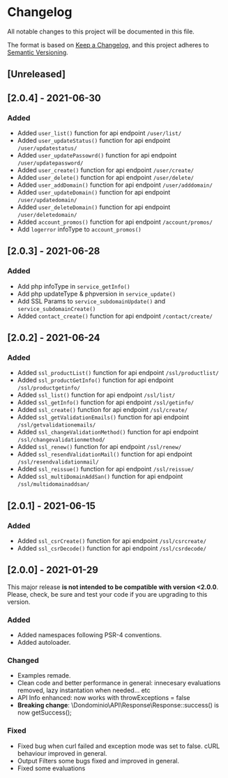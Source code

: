 # Changelog
All notable changes to this project will be documented in this file.

The format is based on [Keep a Changelog](https://keepachangelog.com/en/1.0.0/),
and this project adheres to [Semantic Versioning](https://semver.org/spec/v2.0.0.html).

## [Unreleased]

## [2.0.4] - 2021-06-30
### Added
- Added  `user_list()` function for api endpoint `/user/list/`
- Added  `user_updateStatus()` function for api endpoint `/user/updatestatus/`
- Added  `user_updatePassowrd()` function for api endpoint `/user/updatepassword/`
- Added  `user_create()` function for api endpoint `/user/create/`
- Added  `user_delete()` function for api endpoint `/user/delete/`
- Added  `user_addDomain()` function for api endpoint `/user/adddomain/`
- Added  `user_updateDomain()` function for api endpoint `/user/updatedomain/`
- Added  `user_deleteDomain()` function for api endpoint `/user/deletedomain/`
- Added  `account_promos()` function for api endpoint `/account/promos/`
- Add `logerror` infoType to `account_promos()`


## [2.0.3] - 2021-06-28
### Added
- Add php infoType in `service_getInfo()`
- Add php updateType & phpversion in `service_update()`
- Add SSL Params to `service_subdomainUpdate()` and `service_subdomainCreate()`
- Added  `contact_create()` function for api endpoint `/contact/create/`

## [2.0.2] - 2021-06-24
### Added
- Added  `ssl_productList()` function for api endpoint `/ssl/productlist/`
- Added  `ssl_productGetInfo()` function for api endpoint `/ssl/productgetinfo/`
- Added  `ssl_list()` function for api endpoint `/ssl/list/`
- Added  `ssl_getInfo()` function for api endpoint `/ssl/getinfo/`
- Added  `ssl_create()` function for api endpoint `/ssl/create/`
- Added  `ssl_getValidationEmails()` function for api endpoint `/ssl/getvalidationemails/`
- Added  `ssl_changeValidationMethod()` function for api endpoint `/ssl/changevalidationmethod/`
- Added  `ssl_renew()` function for api endpoint `/ssl/renew/`
- Added  `ssl_resendValidationMail()` function for api endpoint `/ssl/resendvalidationmail/`
- Added  `ssl_reissue()` function for api endpoint `/ssl/reissue/`
- Added  `ssl_multiDomainAddSan()` function for api endpoint `/ssl/multidomainaddsan/`

## [2.0.1] - 2021-06-15
### Added
- Added  `ssl_csrCreate()` function for api endpoint `/ssl/csrcreate/`
- Added  `ssl_csrDecode()` function for api endpoint `/ssl/csrdecode/`

## [2.0.0] - 2021-01-29
This major release **is not intended to be compatible with version <2.0.0**. Please, check, be sure and test your code if you are upgrading to this version.

### Added
- Added namespaces following PSR-4 conventions.
- Added autoloader.


### Changed
- Examples remade.
- Clean code and better performance in general: innecesary evaluations removed, lazy instantation when needed... etc
- API Info enhanced: now works with throwExceptions = false
- **Breaking change**: \Dondominio\API\Response\Response::success() is now getSuccess();

### Fixed
- Fixed bug when curl failed and exception mode was set to false. cURL behaviour improved in general.
- Output Filters some bugs fixed and improved in general.
- Fixed some evaluations